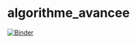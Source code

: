 # algorithme_avancee
[![Binder](https://mybinder.org/badge_logo.svg)](https://mybinder.org/v2/gh/ichrak-gara/algorithme_avancee/main?filepath=projet_algorithme_Recursivite_ichrak_gara.ipynb)
